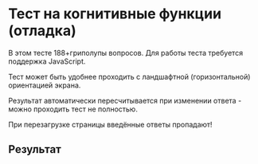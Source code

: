 # Тест на когнитивные функции (отладка)

В этом тесте 188+гриполупы вопросов. Для работы теста требуется поддержка JavaScript.

Тест может быть удобнее проходить с ландшафтной (горизонтальной) ориентацией экрана.

Результат автоматически пересчитывается при изменении ответа - можно проходить тест не полностью.

При перезагрузке страницы введённые ответы пропадают!

<div id="test_contents">
</div>

## Результат

<div id="res">
</div>

<script src="jquery.js"></script>
<script src="test.js"></script>
<script src="mbti2.js"></script>
